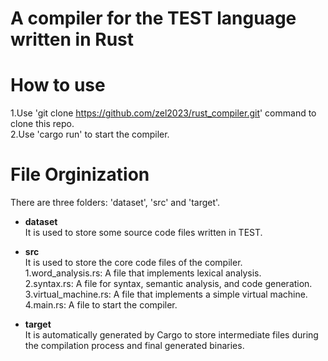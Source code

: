 # A compiler for the TEST language written in Rust

# How to use
  1.Use 'git clone https://github.com/zel2023/rust_compiler.git' command to clone this repo.  
  2.Use 'cargo run' to  start the compiler.

# File Orginization  
  There are three folders: 'dataset', 'src' and 'target'.

  * **dataset**  
  It is used to store some source code files written in TEST.

  * **src**  
  It is used to store the core code files of the compiler.  
  1.word_analysis.rs: A file that implements lexical analysis.  
  2.syntax.rs: A file for syntax, semantic analysis, and code generation.  
  3.virtual_machine.rs: A file that implements a simple virtual machine.  
  4.main.rs: A file to start the compiler.  

  * **target**  
  It is automatically generated by Cargo to store intermediate files during the compilation process and final generated binaries.  
